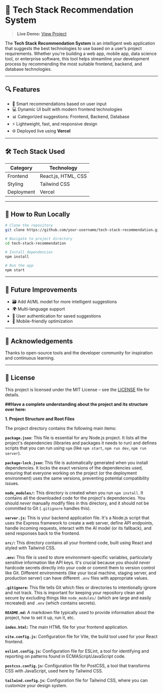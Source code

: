 

# 🚀 Tech Stack Recommendation System

> **Live Demo:** [View Project](https://tech-stack-recommendation-6w3m-gwpj4dqrz-nidhishaas-projects.vercel.app)

The **Tech Stack Recommendation System** is an intelligent web application that suggests the best technologies to use based on a user’s project requirements. Whether you're building a web app, mobile app, data science tool, or enterprise software, this tool helps streamline your development process by recommending the most suitable frontend, backend, and database technologies.

---

## 🔍 Features

* 🧠 Smart recommendations based on user input
* 💻 Dynamic UI built with modern frontend technologies
* 📊 Categorized suggestions: Frontend, Backend, Database
* ⚡ Lightweight, fast, and responsive design
* 🌐 Deployed live using **Vercel**

---

## 🛠️ Tech Stack Used

| Category   | Technology          |
| ---------- | ------------------- |
| Frontend   | React.js, HTML, CSS |
| Styling    | Tailwind CSS        |
| Deployment | Vercel              |

---



## 📂 How to Run Locally

```bash
# Clone the repository
git clone https://github.com/your-username/tech-stack-recommendation.git

# Navigate to project directory
cd tech-stack-recommendation

# Install dependencies
npm install

# Run the app
npm start
```

---

## 🧠 Future Improvements

* 🗃️ Add AI/ML model for more intelligent suggestions
* 🌍 Multi-language support
* 🔐 User authentication for saved suggestions
* 📱 Mobile-friendly optimization

---

## 🙌 Acknowledgements

Thanks to open-source tools and the developer community for inspiration and continuous learning.

---


## 📜 License

This project is licensed under the MIT License – see the [LICENSE](LICENSE) file for details.





**##Have a complete understanding about the project and its structure over here:**




**1. Project Structure and Root Files**

The project directory contains the following main items:

**`package.json`**: This file is essential for any Node.js project. It lists all the project's dependencies (libraries and packages it needs to run) and defines scripts that you can run using `npm` (like `npm start`, `npm run dev`, `npm run server`).

**`package-lock.json`:** This file is automatically generated when you install dependencies. It locks the exact versions of the dependencies used, ensuring that everyone working on the project (or the deployment environment) uses the same versions, preventing potential compatibility issues.

**`node_modules/`:** This directory is created when you run `npm install`. It contains all the downloaded code for the project's dependencies. You should *never* manually modify files in this directory, and it should not be committed to Git (`.gitignore` handles this).

**`server.js`:** This is your backend application file. It's a Node.js script that uses the Express framework to create a web server, define API endpoints, handle incoming requests, interact with the AI model (or its fallback), and send responses back to the frontend.

**`src/`:** This directory contains all your frontend code, built using React and styled with Tailwind CSS.

**`.env`:** This file is used to store environment-specific variables, particularly sensitive information like API keys. It's crucial because you should *never* hardcode secrets directly into your code or commit them to version control like Git. Different environments (like your local machine, staging server, and production server) can have different `.env` files with appropriate values.

**`.gitignore`:** This file tells Git which files or directories to intentionally ignore and not track. This is important for keeping your repository clean and secure by excluding things like `node_modules/` (which are large and easily recreated) and `.env` (which contains secrets).

**`README.md`:** A markdown file typically used to provide information about the project, how to set it up, run it, etc.

**`index.html`:** The main HTML file for your frontend application.

**`vite.config.js`:** Configuration file for Vite, the build tool used for your React frontend.

**`eslint.config.js`:** Configuration file for ESLint, a tool for identifying and reporting on patterns found in ECMAScript/JavaScript code.

**`postcss.config.js`:** Configuration file for PostCSS, a tool that transforms CSS with JavaScript, used here by Tailwind CSS.

**`tailwind.config.js`:** Configuration file for Tailwind CSS, where you can customize your design system.



